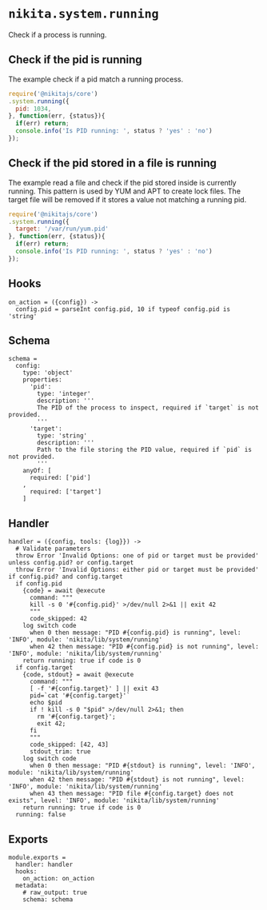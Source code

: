 
# `nikita.system.running`

Check if a process is running.

## Check if the pid is running

The example check if a pid match a running process.

```javascript
require('@nikitajs/core')
.system.running({
  pid: 1034,
}, function(err, {status}){
  if(err) return;
  console.info('Is PID running: ', status ? 'yes' : 'no')
});
```

## Check if the pid stored in a file is running

The example read a file and check if the pid stored inside is currently running.
This pattern is used by YUM and APT to create lock files. The target file will
be removed if it stores a value not matching a running pid.

```javascript
require('@nikitajs/core')
.system.running({
  target: '/var/run/yum.pid'
}, function(err, {status}){
  if(err) return;
  console.info('Is PID running: ', status ? 'yes' : 'no')
});
```

## Hooks

    on_action = ({config}) ->
      config.pid = parseInt config.pid, 10 if typeof config.pid is 'string'

## Schema

    schema =
      config:
        type: 'object'
        properties:
          'pid':
            type: 'integer'
            description: '''
            The PID of the process to inspect, required if `target` is not provided.
            '''
          'target':
            type: 'string'
            description: '''
            Path to the file storing the PID value, required if `pid` is not provided.
            '''
        anyOf: [
          required: ['pid']
        ,
          required: ['target']
        ]

## Handler

    handler = ({config, tools: {log}}) ->
      # Validate parameters
      throw Error 'Invalid Options: one of pid or target must be provided' unless config.pid? or config.target
      throw Error 'Invalid Options: either pid or target must be provided' if config.pid? and config.target
      if config.pid
        {code} = await @execute
          command: """
          kill -s 0 '#{config.pid}' >/dev/null 2>&1 || exit 42
          """
          code_skipped: 42
        log switch code
          when 0 then message: "PID #{config.pid} is running", level: 'INFO', module: 'nikita/lib/system/running'
          when 42 then message: "PID #{config.pid} is not running", level: 'INFO', module: 'nikita/lib/system/running'
        return running: true if code is 0
      if config.target
        {code, stdout} = await @execute
          command: """
          [ -f '#{config.target}' ] || exit 43
          pid=`cat '#{config.target}'`
          echo $pid
          if ! kill -s 0 "$pid" >/dev/null 2>&1; then
            rm '#{config.target}';
            exit 42;
          fi
          """
          code_skipped: [42, 43]
          stdout_trim: true
        log switch code
          when 0 then message: "PID #{stdout} is running", level: 'INFO', module: 'nikita/lib/system/running'
          when 42 then message: "PID #{stdout} is not running", level: 'INFO', module: 'nikita/lib/system/running'
          when 43 then message: "PID file #{config.target} does not exists", level: 'INFO', module: 'nikita/lib/system/running'
        return running: true if code is 0
      running: false

## Exports

    module.exports =
      handler: handler
      hooks:
        on_action: on_action
      metadata:
        # raw_output: true
        schema: schema
